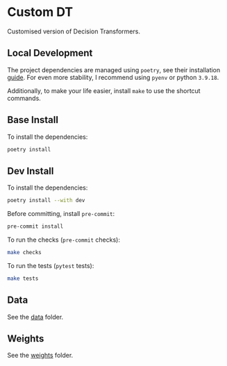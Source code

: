 # Custom DT

Customised version of Decision Transformers.

## Local Development


The project dependencies are managed using `poetry`, see their installation [guide](https://python-poetry.org/docs/). For even more stability, I recommend using `pyenv` or python `3.9.18`.

Additionally, to make your life easier, install `make` to use the shortcut commands.

## Base Install

To install the dependencies:

```bash
poetry install
```

## Dev Install

To install the dependencies:

```bash
poetry install --with dev
```

Before committing, install `pre-commit`:

```bash
pre-commit install
```

To run the checks (`pre-commit` checks):

```bash
make checks
```

To run the tests (`pytest` tests):

```bash
make tests
```

## Data

See the [data](./data/) folder.

## Weights

See the [weights](./weights/) folder.
